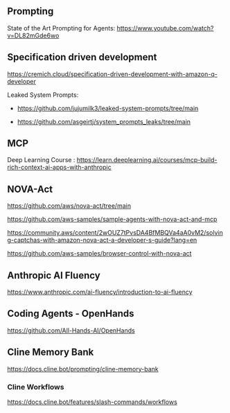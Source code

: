 ## Prompting

State of the Art Prompting for Agents: https://www.youtube.com/watch?v=DL82mGde6wo


## Specification driven development

https://cremich.cloud/specification-driven-development-with-amazon-q-developer

Leaked System Prompts: 
- https://github.com/jujumilk3/leaked-system-prompts/tree/main

  
- https://github.com/asgeirtj/system_prompts_leaks/tree/main

## MCP

Deep Learning Course :  https://learn.deeplearning.ai/courses/mcp-build-rich-context-ai-apps-with-anthropic



## NOVA-Act

https://github.com/aws/nova-act/tree/main

https://github.com/aws-samples/sample-agents-with-nova-act-and-mcp

https://community.aws/content/2wOUZ7tPvsDA4BfMBQVa4aA0vM2/solving-captchas-with-amazon-nova-act-a-developer-s-guide?lang=en

https://github.com/aws-samples/browser-control-with-nova-act

## Anthropic AI Fluency

https://www.anthropic.com/ai-fluency/introduction-to-ai-fluency

## Coding Agents - OpenHands
https://github.com/All-Hands-AI/OpenHands

## Cline Memory Bank

https://docs.cline.bot/prompting/cline-memory-bank

### Cline Workflows

https://docs.cline.bot/features/slash-commands/workflows

